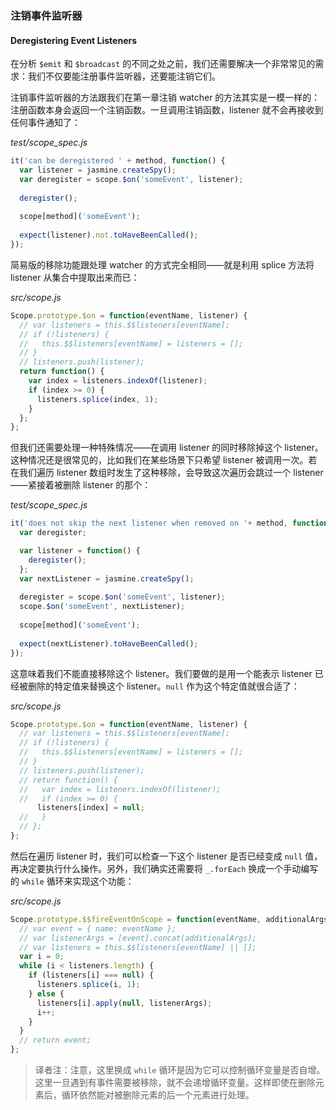 ### 注销事件监听器
#### Deregistering Event Listeners

在分析 `$emit` 和 `$broadcast` 的不同之处之前，我们还需要解决一个非常常见的需求：我们不仅要能注册事件监听器，还要能注销它们。

注销事件监听器的方法跟我们在第一章注销 watcher 的方法其实是一模一样的：注册函数本身会返回一个注销函数。一旦调用注销函数，listener 就不会再接收到任何事件通知了：

_test/scope_spec.js_

```js
it('can be deregistered ' + method, function() {
  var listener = jasmine.createSpy();
  var deregister = scope.$on('someEvent', listener);
  
  deregister();
  
  scope[method]('someEvent');
  
  expect(listener).not.toHaveBeenCalled();
});
```

简易版的移除功能跟处理 watcher 的方式完全相同——就是利用 splice 方法将 listener 从集合中提取出来而已：

_src/scope.js_

```js
Scope.prototype.$on = function(eventName, listener) {
  // var listeners = this.$$listeners[eventName];
  // if (!listeners) {
  //   this.$$listeners[eventName] = listeners = [];
  // }
  // listeners.push(listener);
  return function() {
    var index = listeners.indexOf(listener);
    if (index >= 0) {
      listeners.splice(index, 1);
    }
  };
};
```

但我们还需要处理一种特殊情况——在调用 listener 的同时移除掉这个 listener。这种情况还是很常见的，比如我们在某些场景下只希望 listener 被调用一次。若在我们遍历 listener 数组时发生了这种移除，会导致这次遍历会跳过一个 listener——紧接着被删除 listener 的那个：

_test/scope_spec.js_

```js
it('does not skip the next listener when removed on '+ method, function() {
  var deregister;

  var listener = function() {
    deregister();
  };
  var nextListener = jasmine.createSpy();
  
  deregister = scope.$on('someEvent', listener);
  scope.$on('someEvent', nextListener);
  
  scope[method]('someEvent');
  
  expect(nextListener).toHaveBeenCalled();
});
```

这意味着我们不能直接移除这个 listener。我们要做的是用一个能表示 listener 已经被删除的特定值来替换这个 listener。`null` 作为这个特定值就很合适了：

_src/scope.js_

```js
Scope.prototype.$on = function(eventName, listener) {
  // var listeners = this.$$listeners[eventName];
  // if (!listeners) {
  //   this.$$listeners[eventName] = listeners = [];
  // }
  // listeners.push(listener);
  // return function() {
  //   var index = listeners.indexOf(listener);
  //   if (index >= 0) {
      listeners[index] = null;
  //   }
  // };
};
```

然后在遍历 listener 时，我们可以检查一下这个 listener 是否已经变成 `null` 值，再决定要执行什么操作。另外，我们确实还需要将 `_.forEach` 换成一个手动编写的 `while` 循环来实现这个功能：

_src/scope.js_

```js
Scope.prototype.$$fireEventOnScope = function(eventName, additionalArgs) {
  // var event = { name: eventName };
  // var listenerArgs = [event].concat(additionalArgs);
  // var listeners = this.$$listeners[eventName] || [];
  var i = 0;
  while (i < listeners.length) {
    if (listeners[i] === null) {
      listeners.splice(i, 1);
    } else {
      listeners[i].apply(null, listenerArgs);
      i++;
    }
  }
  // return event;
};
````

> 译者注：注意，这里换成 `while` 循环是因为它可以控制循环变量是否自增。这里一旦遇到有事件需要被移除，就不会递增循环变量。这样即使在删除元素后，循环依然能对被删除元素的后一个元素进行处理。